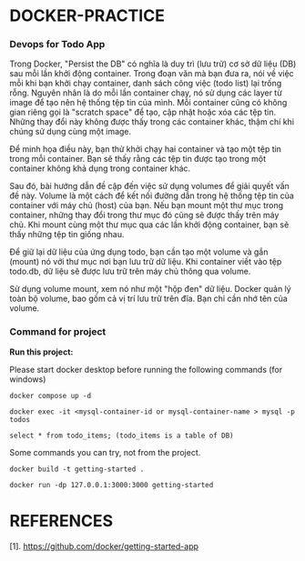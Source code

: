 # DOCKER-PRACTICE
### Devops for Todo App

Trong Docker, "Persist the DB" có nghĩa là duy trì (lưu trữ) cơ sở dữ liệu (DB) sau mỗi lần khởi động container. Trong đoạn văn mà bạn đưa ra, nói về việc mỗi khi bạn khởi chạy container, danh sách công việc (todo list) lại trống rỗng. Nguyên nhân là do mỗi lần container chạy, nó sử dụng các layer từ image để tạo nên hệ thống tệp tin của mình. Mỗi container cũng có không gian riêng gọi là "scratch space" để tạo, cập nhật hoặc xóa các tệp tin. Những thay đổi này không được thấy trong các container khác, thậm chí khi chúng sử dụng cùng một image.

Để minh họa điều này, bạn thử khởi chạy hai container và tạo một tệp tin trong mỗi container. Bạn sẽ thấy rằng các tệp tin được tạo trong một container không khả dụng trong container khác.

Sau đó, bài hướng dẫn đề cập đến việc sử dụng volumes để giải quyết vấn đề này. Volume là một cách để kết nối đường dẫn trong hệ thống tệp tin của container với máy chủ (host) của bạn. Nếu bạn mount một thư mục trong container, những thay đổi trong thư mục đó cũng sẽ được thấy trên máy chủ. Khi mount cùng một thư mục qua các lần khởi động container, bạn sẽ thấy những tệp tin giống nhau.

Để giữ lại dữ liệu của ứng dụng todo, bạn cần tạo một volume và gắn (mount) nó với thư mục nơi bạn lưu trữ dữ liệu. Khi container viết vào tệp todo.db, dữ liệu sẽ được lưu trữ trên máy chủ thông qua volume.

Sử dụng volume mount, xem nó như một "hộp đen" dữ liệu. Docker quản lý toàn bộ volume, bao gồm cả vị trí lưu trữ trên đĩa. Bạn chỉ cần nhớ tên của volume.

### Command for project
**Run this project:**

Please start docker desktop before running the following commands (for windows)
     
```
docker compose up -d
```
     
```
docker exec -it <mysql-container-id or mysql-container-name > mysql -p todos
```
     
```
select * from todo_items; (todo_items is a table of DB)
```

Some commands you can try, not from the project.
```
docker build -t getting-started .
```

```
docker run -dp 127.0.0.1:3000:3000 getting-started
```

# REFERENCES
[1]. https://github.com/docker/getting-started-app